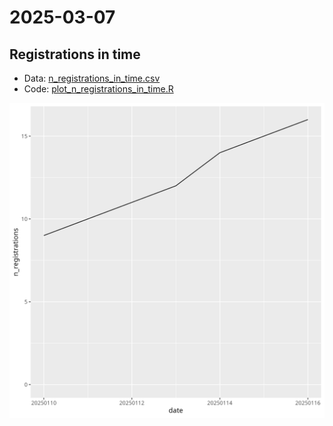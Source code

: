 # 2025-03-07

## Registrations in time

- Data: [n_registrations_in_time.csv](n_registrations_in_time.csv)
- Code: [plot_n_registrations_in_time.R](plot_n_registrations_in_time.R)

![Number of registrations in time](n_registrations_in_time.png)

